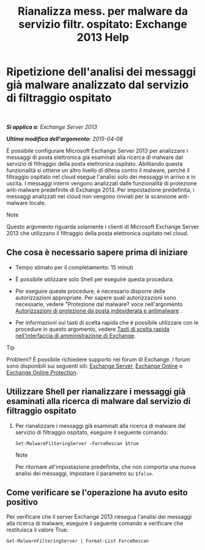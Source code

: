 ﻿---
title: 'Rianalizza mess. per malware da servizio filtr. ospitato: Exchange 2013 Help'
TOCTitle: Ripetizione dell'analisi dei messaggi già malware analizzato dal servizio di filtraggio ospitato
ms:assetid: ad3b6f65-6399-4a4b-8679-2e4f7f74bbbe
ms:mtpsurl: https://technet.microsoft.com/it-it/library/JJ150548(v=EXCHG.150)
ms:contentKeyID: 50481408
ms.date: 05/22/2018
mtps_version: v=EXCHG.150
ms.translationtype: MT
---

# Ripetizione dell'analisi dei messaggi già malware analizzato dal servizio di filtraggio ospitato

 

_**Si applica a:** Exchange Server 2013_

_**Ultima modifica dell'argomento:** 2015-04-08_

È possibile configurare Microsoft Exchange Server 2013 per analizzare i messaggi di posta elettronica già esaminati alla ricerca di malware dal servizio di filtraggio della posta elettronica ospitato. Abilitando questa funzionalità si ottiene un altro livello di difesa contro il malware, perché il filtraggio ospitato nel cloud esegue l'analisi solo dei messaggi in arrivo e in uscita. I messaggi interni vengono analizzati dalle funzionalità di protezione anti-malware predefinite di Exchange 2013. Per impostazione predefinita, i messaggi analizzati nel cloud non vengono rinviati per la scansione anti-malware locale.


> [!NOTE]
> Questo argomento riguarda solamente i clienti di Microsoft Exchange Server 2013 che utilizzano il filtraggio della posta elettronica ospitato nel cloud.



## Che cosa è necessario sapere prima di iniziare

  - Tempo stimato per il completamento: 15 minuti

  - È possibile utilizzare solo Shell per eseguire questa procedura.

  - Per eseguire queste procedure, è necessario disporre delle autorizzazioni appropriate. Per sapere quali autorizzazioni sono necessarie, vedere "Protezione dal malware? voce nell'argomento [Autorizzazioni di protezione da posta indesiderata e antimalware](anti-spam-and-anti-malware-permissions-exchange-2013-help.md) .

  - Per informazioni sui tasti di scelta rapida che è possibile utilizzare con le procedure in questo argomento, vedere [Tasti di scelta rapida nell'interfaccia di amministrazione di Exchange](keyboard-shortcuts-in-the-exchange-admin-center-exchange-online-protection-help.md).


> [!TIP]
> Problemi? È possibile richiedere supporto nei forum di Exchange. I forum sono disponibili sui seguenti siti: <A href="https://go.microsoft.com/fwlink/p/?linkid=60612">Exchange Server</A>, <A href="https://go.microsoft.com/fwlink/p/?linkid=267542">Exchange Online</A> o <A href="https://go.microsoft.com/fwlink/p/?linkid=285351">Exchange Online Protection</A>.



## Utilizzare Shell per rianalizzare i messaggi già esaminati alla ricerca di malware dal servizio di filtraggio ospitato

1.  Per rianalizzare i messaggi già esaminati alla ricerca di malware dal servizio di filtraggio ospitato, eseguire il seguente comando:
    
        Set-MalwareFilteringServer -ForceRescan $true
    

    > [!NOTE]
    > Per ritornare all'impostazione predefinita, che non comporta una nuova analisi dei messaggi, impostare il parametro su <CODE>$false</CODE>.



## Come verificare se l'operazione ha avuto esito positivo

Per verificare che il server Exchange 2013 riesegua l'analisi dei messaggi alla ricerca di malware, eseguire il seguente comando e verificare che restituisca il valore True:

    Get-MalwareFilteringServer | Format-List ForceRescan

